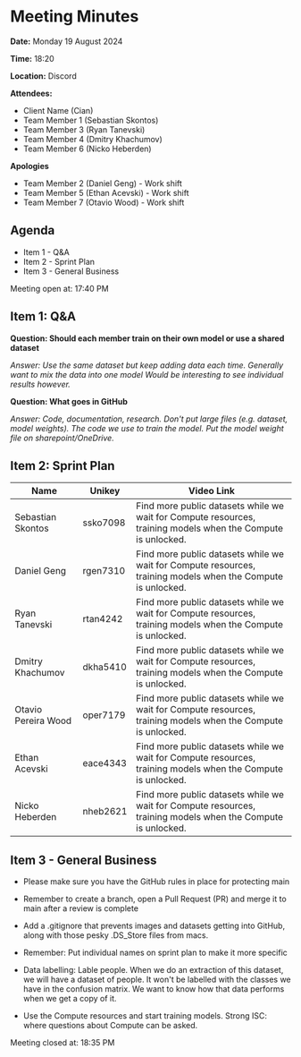 # Meeting Minutes

**Date:** Monday 19 August 2024

**Time:** 18:20

**Location:** Discord

**Attendees:**

* Client Name (Cian)
* Team Member 1 (Sebastian Skontos)
* Team Member 3 (Ryan Tanevski)
* Team Member 4 (Dmitry Khachumov)
* Team Member 6 (Nicko Heberden)

**Apologies**
* Team Member 2 (Daniel Geng) - Work shift
* Team Member 5 (Ethan Acevski) - Work shift
* Team Member 7 (Otavio Wood) - Work shift


## Agenda

* Item 1 - Q&A
* Item 2 - Sprint Plan
* Item 3 - General Business

Meeting open at: 17:40 PM




## Item 1: Q&A

**Question: Should each member train on their own model or use a shared dataset**

*Answer: Use the same dataset but keep adding data each time. Generally want to mix the data into one model Would be interesting to see individual results however.*


**Question: What goes in GitHub**

*Answer: Code, documentation, research. Don't put large files (e.g. dataset, model weights). The code we use to train the model. Put the model weight file on sharepoint/OneDrive.*


## Item 2: Sprint Plan

| Name | Unikey | Video Link |
|--|--|--|
| Sebastian Skontos | ssko7098 | Find more public datasets while we wait for Compute resources, training models when the Compute is unlocked. |
| Daniel Geng | rgen7310 | Find more public datasets while we wait for Compute resources, training models when the Compute is unlocked. |
| Ryan Tanevski | rtan4242 | Find more public datasets while we wait for Compute resources, training models when the Compute is unlocked. |
| Dmitry Khachumov | dkha5410 | Find more public datasets while we wait for Compute resources, training models when the Compute is unlocked. |
| Otavio Pereira Wood | oper7179 | Find more public datasets while we wait for Compute resources, training models when the Compute is unlocked. |
| Ethan Acevski | eace4343 | Find more public datasets while we wait for Compute resources, training models when the Compute is unlocked. |
| Nicko Heberden | nheb2621 | Find more public datasets while we wait for Compute resources, training models when the Compute is unlocked. |

## Item 3 - General Business

* Please make sure you have the GitHub rules in place for protecting main
* Remember to create a branch, open a Pull Request (PR) and merge it to main after a review is complete
* Add a .gitignore that prevents images and datasets getting into GitHub, along with those pesky .DS_Store files from macs.

* Remember: Put individual names on sprint plan to make it more specific
* Data labelling: Lable people. When we do an extraction of this dataset, we will have a dataset of people. It won't be labelled with the classes we have in the confusion matrix. We want to know how that data performs when we get a copy of it.
* Use the Compute resources and start training models. Strong ISC: where questions about Compute can be asked.


Meeting closed at:  18:35 PM

